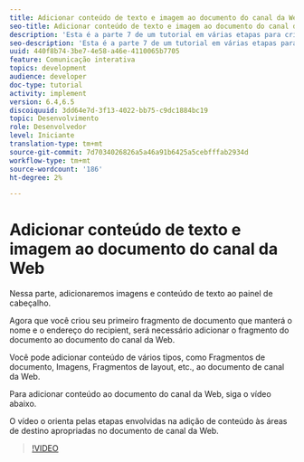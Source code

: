 ```yaml
---
title: Adicionar conteúdo de texto e imagem ao documento do canal da Web
seo-title: Adicionar conteúdo de texto e imagem ao documento do canal da Web
description: 'Esta é a parte 7 de um tutorial em várias etapas para criar seu primeiro documento de comunicações interativas. Nessa parte, adicionaremos imagens e conteúdo de texto ao painel de cabeçalho. '
seo-description: 'Esta é a parte 7 de um tutorial em várias etapas para criar seu primeiro documento de comunicações interativas. Nessa parte, adicionaremos imagens e conteúdo de texto ao painel de cabeçalho. '
uuid: 440f8b74-3be7-4e58-a46e-4110065b7705
feature: Comunicação interativa
topics: development
audience: developer
doc-type: tutorial
activity: implement
version: 6.4,6.5
discoiquuid: 3dd64e7d-3f13-4022-bb75-c9dc1884bc19
topic: Desenvolvimento
role: Desenvolvedor
level: Iniciante
translation-type: tm+mt
source-git-commit: 7d7034026826a5a46a91b6425a5cebfffab2934d
workflow-type: tm+mt
source-wordcount: '186'
ht-degree: 2%

---
```



# Adicionar conteúdo de texto e imagem ao documento do canal da Web

Nessa parte, adicionaremos imagens e conteúdo de texto ao painel de cabeçalho.

Agora que você criou seu primeiro fragmento de documento que manterá o nome e o endereço do recipient, será necessário adicionar o fragmento do documento ao documento do canal da Web.

Você pode adicionar conteúdo de vários tipos, como Fragmentos de documento, Imagens, Fragmentos de layout, etc., ao documento de canal da Web.

Para adicionar conteúdo ao documento do canal da Web, siga o vídeo abaixo.

O vídeo o orienta pelas etapas envolvidas na adição de conteúdo às áreas de destino apropriadas no documento de canal da Web.

>[!VIDEO](https://video.tv.adobe.com/v/22359/?quality=9&learn=on)

